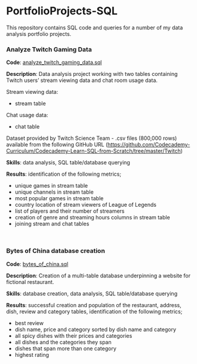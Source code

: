 # PortfolioProjects-SQL

This repository contains SQL code and queries for a number of my data analysis portfolio projects.
<br>

### Analyze Twitch Gaming Data
**Code**: [analyze_twitch_gaming_data.sql](https://github.com/joeorefice/PortfolioProjects-SQL/blob/main/analyze_twitch_gaming_data.sql)

**Description**:  Data analysis project working with two tables containing Twitch users’ stream viewing data and chat room usage data.

Stream viewing data:
* stream table

Chat usage data:
* chat table

Dataset provided by Twitch Science Team - .csv files (800,000 rows) available from the following GitHub URL (https://github.com/Codecademy-Curriculum/Codecademy-Learn-SQL-from-Scratch/tree/master/Twitch)

**Skills**: data analysis, SQL table/database querying

**Results**: identification of the following metrics;
* unique games in stream table
* unique channels in stream table
* most popular games in stream table
* country location of stream viewers of League of Legends
* list of players and their number of streamers
* creation of genre and streaming hours columns in stream table
* joining stream and chat tables

<br>

### Bytes of China database creation  
**Code**: [bytes_of_china.sql](https://github.com/joeorefice/PortfolioProjects-SQL/blob/main/bytes_of_china.sql)

**Description**: Creation of a multi-table database underpinning a website for fictional restaurant. 

**Skills**: database creation, data analysis, SQL table/database querying

**Results**: successful creation and population of the restaurant, address, dish, review and category tables, identification of the following metrics;
* best review
* dish name, price and category sorted by dish name and category
* all spicy dishes with their prices and categories
* all dishes and the categories they span
* dishes that span more than one category 
* highest rating
